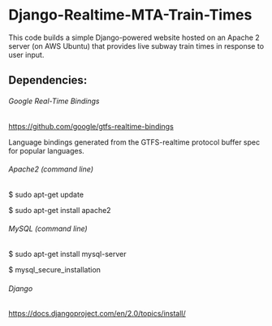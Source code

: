 # Django-Realtime-MTA-Train-Times
This code builds a simple Django-powered website hosted on an Apache 2 server (on AWS Ubuntu) that provides live subway train times in response to user input.

## Dependencies:

###### Google Real-Time Bindings 
https://github.com/google/gtfs-realtime-bindings 

Language bindings generated from the GTFS-realtime protocol buffer spec for popular languages. 

###### Apache2 (command line)
$ sudo apt-get update

$ sudo apt-get install apache2

###### MySQL (command line)
$ sudo apt-get install mysql-server

$ mysql_secure_installation

###### Django
https://docs.djangoproject.com/en/2.0/topics/install/

